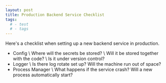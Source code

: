```yaml
---
layout: post
title: Production Backend Service Checklist
tags:
  # - test
  # - tags
---
```

Here's a checklist when setting up a new backend service in production.
- Config \\
  Where will the secrets be stored? \\
  Will it be stored together with the code? \\
  Is it under version control?
- Logger \\
  Is there log rotate set up? Will the machine run out of space?
- Process Manager \\
  What happens if the service crash? Will a new process automatically start?